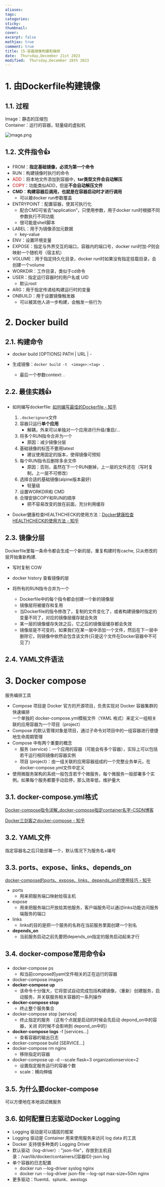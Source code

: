 ```yaml
---
aliases: 
tags: 
categories: 
sticky: 
thumbnail: 
cover: 
excerpt: false
mathjax: true
comment: true
title: 15-容器镜像构建和编排
date:  Thursday,December 21st 2023
modified:  Thursday,December 28th 2023
---
```


# 1. 由Dockerfile构建镜像

## 1.1. 过程

Image：静态的压缩包  
Container：运行的容器，轻量级的虚拟机

![image.png](https://chillcharlie-img.oss-cn-hangzhou.aliyuncs.com/image%2F2023%2F12%2F21%2F18-48-00-e370271f15d63a6c253c9948ac97824b-20231221184759-c0bcd1.png)

## 1.2. 文件指令👍

- FROM：**指定基础镜像，必须为第一个命令**
- RUN：构建镜像时执行的命令
- <font color="#c00000">ADD</font>：将本地文件添加到容器中，**tar类型文件会自动解压**
- <font color="#c00000">COPY</font>：功能类似ADD，但是**不会自动解压文件**
- **CMD**：**构建容器后调用，也就是在容器启动时才进行调用**
	- 可以被docker run参数覆盖
- ENTRYPOINT：配置容器，使其可执行化
	- 配合CMD可省去“application”，只使用参数，用于docker run时根据不同参数执行不同功能
	- 很可能是shell脚本
- LABEL：用于为镜像添加元数据
	- key-value
- ENV：设置环境变量
- EXPOSE：指定与外界交互的端口，容器内的端口号，docker run时加-P则会映射一个随机号（宿主机）
- VOLUME：用于指定持久化目录，docker run时如果没有指定挂载目录，会创建一个volume
- WORKDIR：工作目录，类似于cd命令
- USER：指定运行容器时的用户名或 UID
	- 默认root
- ARG：用于指定传递给构建运行时的变量
- ONBUILD：用于设置镜像触发器
	- 可以被其他人进一步构建，会触发一些行为

# 2. Docker build

## 2.1. 构建命令

- docker build [OPTIONS] PATH | URL | -

- 生成镜像：`docker build -t  <image>:<tag> .`
	- 最后一个参数context: .

## 2.2. 最佳实践👍

- 如何编写dockerfile: [如何编写最佳的Dockerfile - 知乎](https://zhuanlan.zhihu.com/p/26904830)
	1. `.dockerignore`文件
	2. 容器只运行**单个应用**
		- 解耦，外来可以单独对一个应用进行升级/重启/...
	3. 将多个RUN指令合并为一个
		- 原因：减少镜像分层
	4. 基础镜像的标签不要用latest
		- 建议使用固定的版本，使得镜像可预知
	5. 每个RUN指令后删除多余文件
		- 原因：否则，虽然在下一个RUN删掉，上一层的文件还在（写时复制，上一层不可修改）
	6. 选择合适的基础镜像(alpine版本最好)
		- 轻量级
	7. 设置WORKDIR和 CMD
	8. 合理安排COPY和RUN的顺序
		- 把不容易改变的放在前面，充分利用缓存

- Docker健康检查HEALTHCHECK的使用方法：[Docker健康检查HEALTHCHECK的使用方法 - 知乎](https://zhuanlan.zhihu.com/p/386986915)

## 2.3. 镜像分层

Dockerfile里每一条命令都会生成一个新的层，重复构建时有cache, 只从修改的层开始重新构建.

- 写时复制 COW
- docker history 查看镜像的层

- 将所有的RUN指令合并为一个
	- Dockerfile中的每个指令都会创建一个新的镜像层
	- 镜像层将被缓存和复用
	- 当Dockerfile的指令修改了，复制的文件变化了，或者构建镜像时指定的变量不同了，对应的镜像层缓存就会失效
	- 某一层的镜像缓存失效之后，它之后的镜像层缓存都会失效
	- 镜像层是不可变的，如果我们在某一层中添加一个文件，然后在下一层中删除它，则镜像中依然会包含该文件(只是这个文件在Docker容器中不可见了)

## 2.4. YAML文件语法

# 3. Docker compose

服务编排工具

- Compose 项目是 Docker 官方的开源项目，负责实现对 Docker 容器集群的快速编排  
 一个单独的 docker-compose.yml模板文件（YAML 格式）来定义一组相关联的应用容器为一个项目（project）
- Compose 的默认管理对象是项目，通过子命令对项目中的一组容器进行便捷地生命周期管理
- Compose 中有两个重要的概念
	- 服务 (service)：一个应用的容器（可能会有多个容器），实际上可以包括若干运行相同镜像的容器实例
	- 项目 (project)：由一组关联的应用容器组成的一个完整业务单元，在 docker-compose.yml文件中定义
- 使用微服务架构的系统一般包含若干个微服务，每个微服务一般部署多个实例。如果每个服务都要手动启停，那么效率低，维护量大

## 3.1. docker-compose.yml格式

[Docker-compose指令详解\_docker-compose指定container名字-CSDN博客](https://blog.csdn.net/weixin_46545831/article/details/112995427)

[Docker三剑客之docker-compose - 知乎](https://zhuanlan.zhihu.com/p/93459395)

## 3.2. YAML文件

指定容器名之后只能部署一个，默认情况下为服务名+编号

## 3.3. ports、expose、links、depends_on

[docker-compose的ports、expose、links、depends\_on的使用技巧 - 知乎](https://zhuanlan.zhihu.com/p/382779508)

- ports
	 - 用来把服务端口映射给宿主机
- expose
	 - 用来把服务端口开放给其他服务，客户端服务可以通过links功能访问服务端服务的端口
- links
	 - links的目的是把一个服务的名称在当前服务里面创建一个别名
- **depends_on**
	 - 当前服务启动之前先要把depends_on指定的服务启动起来才行

## 3.4. docker-compose常用命令👍

- docker-compose ps
	- 和当前compose的yaml文件相关的正在运行的容器
- docker-compose images
- **docker-compose up**
	- 该命令十分强大，它将尝试自动完成包括构建镜像，（重新）创建服务，启动服务，并关联服务相关容器的一系列操作
- **docker-compose stop** 
	- 终止整个服务集合
- docker-compose stop [service]
	- 终止指定的服务 （这有个点就是启动的时候会先启动 depond_on中的容器，关闭 的时候不会影响到 depond_on中的）
- **docker-compose logs** -f [services...] 
	- 查看容器的输出日志
- docker-compose build [SERVICE...] 
- docker-compose rm nginx 
	- 移除指定的容器
- docker-compose up -d --scale flask=3 organizationservice=2 
	- 设置指定服务运行的容器个数
	- scale：横向伸缩

## 3.5. 为什么要docker-compose

可以方便地在本地调试微服务

## 3.6. 如何配置日志驱动Docker Logging

- Logging 驱动是可以插拔的框架
- Logging 驱动是 Container 用来使用服务来访问 log data 的工具
- Docker 支持很多种类的 Logging Driver
- 默认驱动（log-driver）: "json-file"，存放到主机目录：/var/lib/docker/containers/[容器ID]-json.log
- 单个容器的日志配置
	- docker run --log-driver syslog nginx
	 - docker run --log-driver json-file --log-opt max-size=50m nginx 
- 更多驱动：fluentd、splunk、awslogs

  